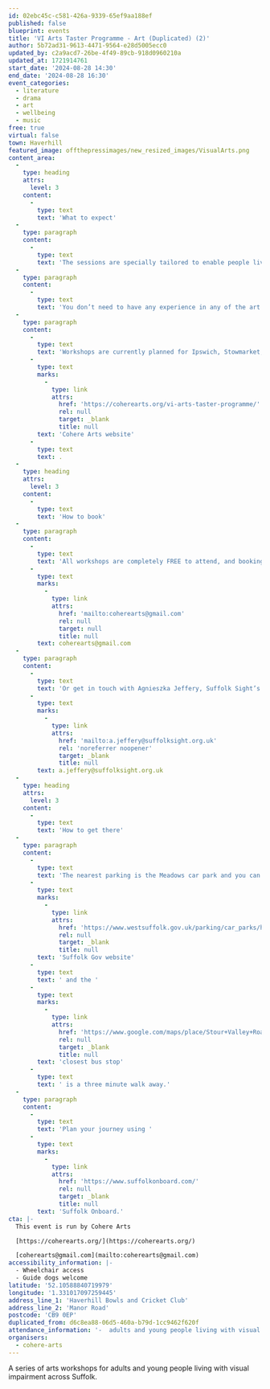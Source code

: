 ```yaml
---
id: 02ebc45c-c581-426a-9339-65ef9aa188ef
published: false
blueprint: events
title: 'VI Arts Taster Programme - Art (Duplicated) (2)'
author: 5b72ad31-9613-4471-9564-e28d5005ecc0
updated_by: c2a9acd7-26be-4f49-89cb-918d0960210a
updated_at: 1721914761
start_date: '2024-08-28 14:30'
end_date: '2024-08-28 16:30'
event_categories:
  - literature
  - drama
  - art
  - wellbeing
  - music
free: true
virtual: false
town: Haverhill
featured_image: offthepressimages/new_resized_images/VisualArts.png
content_area:
  -
    type: heading
    attrs:
      level: 3
    content:
      -
        type: text
        text: 'What to expect'
  -
    type: paragraph
    content:
      -
        type: text
        text: 'The sessions are specially tailored to enable people living with sight loss and their companions to try their hand at drama, art, singing and seated yoga. All workshops are supported by trained Suffolk Sight volunteers.'
  -
    type: paragraph
    content:
      -
        type: text
        text: 'You don’t need to have any experience in any of the art forms, and all activities are optional. There will be time afterwards to enjoy social time with complimentary refreshments. Guide dogs are very welcome.'
  -
    type: paragraph
    content:
      -
        type: text
        text: 'Workshops are currently planned for Ipswich, Stowmarket, Hadleigh, Mildenhall and Bury St Edmunds, with more dates and locations to follow soon. Full details of the programme so far can be found on the '
      -
        type: text
        marks:
          -
            type: link
            attrs:
              href: 'https://coherearts.org/vi-arts-taster-programme/'
              rel: null
              target: _blank
              title: null
        text: 'Cohere Arts website'
      -
        type: text
        text: .
  -
    type: heading
    attrs:
      level: 3
    content:
      -
        type: text
        text: 'How to book'
  -
    type: paragraph
    content:
      -
        type: text
        text: 'All workshops are completely FREE to attend, and booking is not required but if you would like to find out more, please email us at '
      -
        type: text
        marks:
          -
            type: link
            attrs:
              href: 'mailto:coherearts@gmail.com'
              rel: null
              target: null
              title: null
        text: coherearts@gmail.com
  -
    type: paragraph
    content:
      -
        type: text
        text: 'Or get in touch with Agnieszka Jeffery, Suffolk Sight’s Social Club and Volunteer Co-ordinator by emailing '
      -
        type: text
        marks:
          -
            type: link
            attrs:
              href: 'mailto:a.jeffery@suffolksight.org.uk'
              rel: 'noreferrer noopener'
              target: _blank
              title: null
        text: a.jeffery@suffolksight.org.uk
  -
    type: heading
    attrs:
      level: 3
    content:
      -
        type: text
        text: 'How to get there'
  -
    type: paragraph
    content:
      -
        type: text
        text: 'The nearest parking is the Meadows car park and you can find details on the '
      -
        type: text
        marks:
          -
            type: link
            attrs:
              href: 'https://www.westsuffolk.gov.uk/parking/car_parks/haverhill-car-parks.cfm'
              rel: null
              target: _blank
              title: null
        text: 'Suffolk Gov website'
      -
        type: text
        text: ' and the '
      -
        type: text
        marks:
          -
            type: link
            attrs:
              href: 'https://www.google.com/maps/place/Stour+Valley+Road/@52.0788864,0.4443564,17z/data=!4m23!1m16!4m15!1m6!1m2!1s0x47d85eedcfeaaaab:0x6e35891df546047c!2sHaverhill+Bowls+Club,+Manor+Rd,+Haverhill+CB9+0EP!2m2!1d0.4473716!2d52.0796009!1m6!1m2!1s0x47d85eee6f415147:0x8f1a0c55c0e2249e!2sStour+Valley+Road,+Haverhill+CB9+8QN!2m2!1d0.447074!2d52.078049!3e2!3m5!1s0x47d85eee6f415147:0x8f1a0c55c0e2249e!8m2!3d52.078049!4d0.447074!16s%2Fg%2F11mr2y4r3k?entry=ttu'
              rel: null
              target: _blank
              title: null
        text: 'closest bus stop'
      -
        type: text
        text: ' is a three minute walk away.'
  -
    type: paragraph
    content:
      -
        type: text
        text: 'Plan your journey using '
      -
        type: text
        marks:
          -
            type: link
            attrs:
              href: 'https://www.suffolkonboard.com/'
              rel: null
              target: _blank
              title: null
        text: 'Suffolk Onboard.'
cta: |-
  This event is run by Cohere Arts

  [https://coherearts.org/](https://coherearts.org/)

  [coherearts@gmail.com](mailto:coherearts@gmail.com)
accessibility_information: |-
  - Wheelchair access
  - Guide dogs welcome
latitude: '52.10588840719979'
longitude: '1.331017097259445'
address_line_1: 'Haverhill Bowls and Cricket Club'
address_line_2: 'Manor Road'
postcode: 'CB9 0EP'
duplicated_from: d6c8ea88-06d5-460a-b79d-1cc9462f620f
attendance_information: '-  adults and young people living with visual impairment'
organisers:
  - cohere-arts
---
```

A series of arts workshops for adults and young people living with visual impairment across Suffolk.